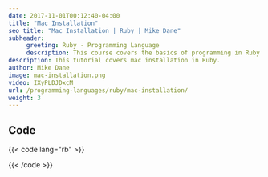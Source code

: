 ```yaml
---
date: 2017-11-01T00:12:40-04:00
title: "Mac Installation"
seo_title: "Mac Installation | Ruby | Mike Dane"
subheader:
     greeting: Ruby - Programming Language
     description: This course covers the basics of programming in Ruby. Work your way through the videos and we'll teach you everything you need to know to start your programming journey!
description: This tutorial covers mac installation in Ruby.
author: Mike Dane
image: mac-installation.png
video: IXyPLDJDxcM
url: /programming-languages/ruby/mac-installation/
weight: 3
---
```


## Code

{{< code lang="rb" >}}

{{< /code >}}
